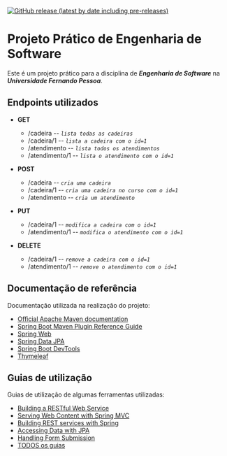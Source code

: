 [![GitHub release (latest by date including pre-releases)](https://img.shields.io/github/v/release/RetlavSource/ESOF_Projecto?color=green&include_prereleases&label=%C3%BAltima%20vers%C3%A3o&style=plastic)](https://github.com/RetlavSource/ESOF_Project/releases)

# Projeto Prático de Engenharia de Software

Este é um projeto prático para a disciplina de  ***Engenharia de Software*** na ***Universidade Fernando Pessoa***.

## Endpoints utilizados
* **GET**
  * /cadeira -- *`lista todas as cadeiras`*
  * /cadeira/1 -- *`lista a cadeira com o id=1`*
  * /atendimento -- *`lista todos os atendimentos`*
  * /atendimento/1 -- *`lista o atendimento com o id=1`*

* **POST**
  * /cadeira -- *`cria uma cadeira`*
  * /cadeira/1 -- *`cria uma cadeira no curso com o id=1`*
  * /atendimento -- *`cria um atendimento`*
* **PUT**
  * /cadeira/1 -- *`modifica a cadeira com o id=1`*
  * /atendimento/1 -- *`modifica o atendimento com o id=1`*
* **DELETE**
  * /cadeira/1 -- *`remove a cadeira com o id=1`*
  * /atendimento/1 -- *`remove o atendimento com o id=1`*

## Documentação de referência
Documentação utilizada na realização do projeto:
*   [Official Apache Maven documentation](https://maven.apache.org/guides/index.html)
*   [Spring Boot Maven Plugin Reference Guide](https://docs.spring.io/spring-boot/docs/2.2.0.RELEASE/maven-plugin/)
*   [Spring Web](https://docs.spring.io/spring-boot/docs/2.2.0.RELEASE/reference/htmlsingle/#boot-features-developing-web-applications)
*   [Spring Data JPA](https://docs.spring.io/spring-boot/docs/2.2.0.RELEASE/reference/htmlsingle/#boot-features-jpa-and-spring-data)
*   [Spring Boot DevTools](https://docs.spring.io/spring-boot/docs/2.2.0.RELEASE/reference/htmlsingle/#using-boot-devtools)
*   [Thymeleaf](https://docs.spring.io/spring-boot/docs/{bootVersion}/reference/htmlsingle/#boot-features-spring-mvc-template-engines)

## Guias de utilização
Guias de utilização de algumas ferramentas utilizadas:

*   [Building a RESTful Web Service](https://spring.io/guides/gs/rest-service/)
*   [Serving Web Content with Spring MVC](https://spring.io/guides/gs/serving-web-content/)
*   [Building REST services with Spring](https://spring.io/guides/tutorials/bookmarks/)
*   [Accessing Data with JPA](https://spring.io/guides/gs/accessing-data-jpa/)
*   [Handling Form Submission](https://spring.io/guides/gs/handling-form-submission/)
*   [TODOS os guias](https://spring.io/guides/)